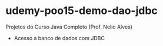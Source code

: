 # udemy-poo15-demo-dao-jdbc

Projetos do Curso Java Completo (Prof. Nelio Alves)

- Acesso a banco de dados com JDBC
